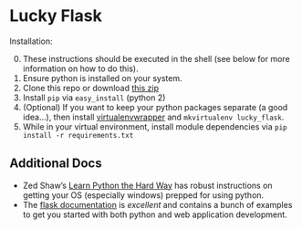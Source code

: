 # Lucky Flask

Installation:

0. These instructions should be executed in the shell (see below for more information on how to do this).
1. Ensure python is installed on your system.
2. Clone this repo or download [this zip](https://github.com/octaflop/lucky_flask/archive/present.zip)
3. Install `pip` via `easy_install` (python 2)
4. (Optional) If you want to keep your python packages separate (a good idea…), then install [virtualenvwrapper](https://virtualenvwrapper.readthedocs.org/en/latest/) and `mkvirtualenv lucky_flask`.
5. While in your virtual environment, install module dependencies via `pip install -r requirements.txt`

## Additional Docs

* Zed Shaw’s [Learn Python the Hard Way](http://learnpythonthehardway.org/book/ex0.html) has robust instructions on getting your OS (especially windows) prepped for using python.
* The [flask documentation](http://flask.pocoo.org/) is *excellent* and contains a bunch of examples to get you started with both python and web application development.

